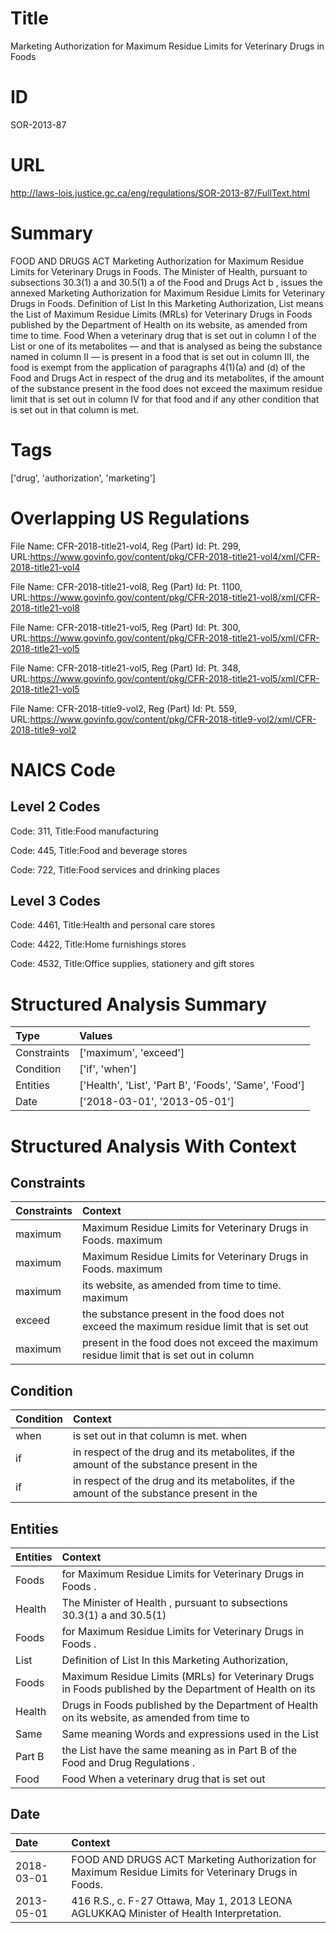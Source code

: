 # Title
Marketing Authorization for Maximum Residue Limits for Veterinary Drugs in Foods


# ID
SOR-2013-87

# URL
http://laws-lois.justice.gc.ca/eng/regulations/SOR-2013-87/FullText.html


# Summary
FOOD AND DRUGS ACT Marketing Authorization for Maximum Residue Limits for Veterinary Drugs in Foods.
The Minister of Health, pursuant to subsections 30.3(1) a  and 30.5(1) a  of the  Food and Drugs Act b , issues the annexed Marketing Authorization for Maximum Residue Limits for Veterinary Drugs in Foods.
Definition of  List In this Marketing Authorization,  List  means the  List of Maximum Residue Limits (MRLs) for Veterinary Drugs in Foods  published by the Department of Health on its website, as amended from time to time.
Food When a veterinary drug that is set out in column I of the List or one of its metabolites — and that is analysed as being the substance named in column II — is present in a food that is set out in column III, the food is exempt from the application of paragraphs 4(1)(a) and (d) of the  Food and Drugs Act  in respect of the drug and its metabolites, if the amount of the substance present in the food does not exceed the maximum residue limit that is set out in column IV for that food and if any other condition that is set out in that column is met.


# Tags
['drug', 'authorization', 'marketing']


# Overlapping US Regulations
File Name: CFR-2018-title21-vol4, Reg (Part) Id: Pt. 299, URL:https://www.govinfo.gov/content/pkg/CFR-2018-title21-vol4/xml/CFR-2018-title21-vol4

File Name: CFR-2018-title21-vol8, Reg (Part) Id: Pt. 1100, URL:https://www.govinfo.gov/content/pkg/CFR-2018-title21-vol8/xml/CFR-2018-title21-vol8

File Name: CFR-2018-title21-vol5, Reg (Part) Id: Pt. 300, URL:https://www.govinfo.gov/content/pkg/CFR-2018-title21-vol5/xml/CFR-2018-title21-vol5

File Name: CFR-2018-title21-vol5, Reg (Part) Id: Pt. 348, URL:https://www.govinfo.gov/content/pkg/CFR-2018-title21-vol5/xml/CFR-2018-title21-vol5

File Name: CFR-2018-title9-vol2, Reg (Part) Id: Pt. 559, URL:https://www.govinfo.gov/content/pkg/CFR-2018-title9-vol2/xml/CFR-2018-title9-vol2




# NAICS Code
## Level 2 Codes
Code: 311, Title:Food manufacturing

Code: 445, Title:Food and beverage stores

Code: 722, Title:Food services and drinking places




## Level 3 Codes
Code: 4461, Title:Health and personal care stores

Code: 4422, Title:Home furnishings stores

Code: 4532, Title:Office supplies, stationery and gift stores







# Structured Analysis Summary
| Type        | Values                                                |
|:------------|:------------------------------------------------------|
| Constraints | ['maximum', 'exceed']                                 |
| Condition   | ['if', 'when']                                        |
| Entities    | ['Health', 'List', 'Part B', 'Foods', 'Same', 'Food'] |
| Date        | ['2018-03-01', '2013-05-01']                          |


# Structured Analysis With Context
 


## Constraints
| Constraints   | Context                                                                                     |
|:--------------|:--------------------------------------------------------------------------------------------|
| maximum       | Maximum Residue Limits for Veterinary Drugs in Foods. maximum                               |
| maximum       | Maximum Residue Limits for Veterinary Drugs in Foods. maximum                               |
| maximum       | its website, as amended from time to time. maximum                                          |
| exceed        | the substance present in the food does not exceed the maximum residue limit that is set out |
| maximum       | present in the food does not exceed the maximum residue limit that is set out in column     |


## Condition
| Condition   | Context                                                                                   |
|:------------|:------------------------------------------------------------------------------------------|
| when        | is set out in that column is met. when                                                    |
| if          | in respect of the drug and its metabolites, if the amount of the substance present in the |
| if          | in respect of the drug and its metabolites, if the amount of the substance present in the |


## Entities
| Entities   | Context                                                                                                  |
|:-----------|:---------------------------------------------------------------------------------------------------------|
| Foods      | for Maximum Residue Limits for Veterinary Drugs in Foods .                                               |
| Health     | The Minister of  Health , pursuant to subsections 30.3(1) a and 30.5(1)                                  |
| Foods      | for Maximum Residue Limits for Veterinary Drugs in Foods .                                               |
| List       | Definition of   List  In this Marketing Authorization,                                                   |
| Foods      | Maximum Residue Limits (MRLs) for Veterinary Drugs in Foods published by the Department of Health on its |
| Health     | Drugs in Foods published by the Department of Health on its website, as amended from time to             |
| Same       | Same meaning Words and expressions used in the List                                                      |
| Part B     | the List have the same meaning as in Part B  of the  Food and Drug Regulations .                         |
| Food       | Food When a veterinary drug that is set out                                                              |


## Date
| Date       | Context                                                                                              |
|:-----------|:-----------------------------------------------------------------------------------------------------|
| 2018-03-01 | FOOD AND DRUGS ACT Marketing Authorization for Maximum Residue Limits for Veterinary Drugs in Foods. |
| 2013-05-01 | 416 R.S., c. F-27 Ottawa, May 1, 2013 LEONA AGLUKKAQ Minister of Health Interpretation.              |



